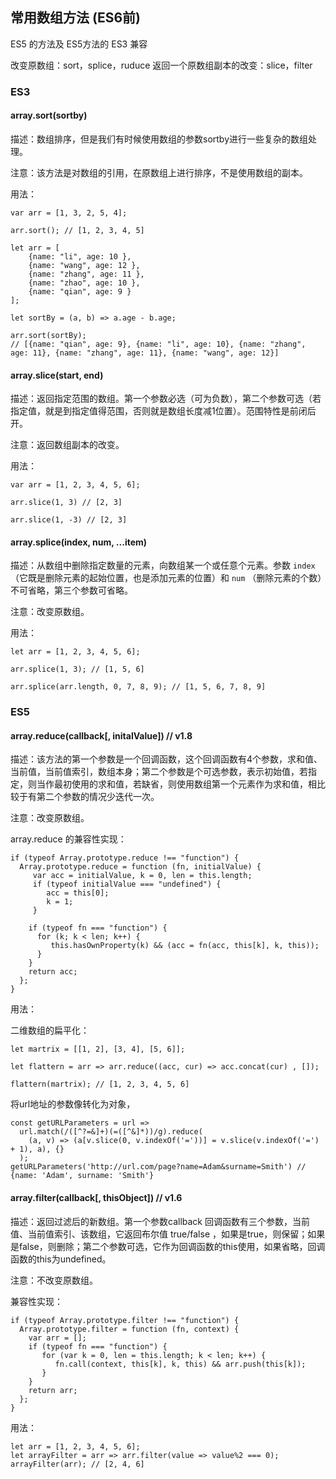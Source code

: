 ## 常用数组方法  (ES6前)

ES5 的方法及 ES5方法的 ES3 兼容

改变原数组：sort，splice，ruduce
返回一个原数组副本的改变：slice，filter

### ES3

#### array.sort(sortby)

描述：数组排序，但是我们有时候使用数组的参数sortby进行一些复杂的数组处理。

注意：该方法是对数组的引用，在原数组上进行排序，不是使用数组的副本。

用法：

```
var arr = [1, 3, 2, 5, 4];

arr.sort(); // [1, 2, 3, 4, 5]
```

```
let arr = [
	{name: "li", age: 10 },
	{name: "wang", age: 12 },
	{name: "zhang", age: 11 },
	{name: "zhao", age: 10 },
	{name: "qian", age: 9 }	
];

let sortBy = (a, b) => a.age - b.age;

arr.sort(sortBy);
// [{name: "qian", age: 9}, {name: "li", age: 10}, {name: "zhang", age: 11}, {name: "zhang", age: 11}, {name: "wang", age: 12}]
```

#### array.slice(start, end)

描述：返回指定范围的数组。第一个参数必选（可为负数），第二个参数可选（若指定值，就是到指定值得范围，否则就是数组长度减1位置）。范围特性是前闭后开。

注意：返回数组副本的改变。

用法：

```
var arr = [1, 2, 3, 4, 5, 6];

arr.slice(1, 3) // [2, 3]

arr.slice(1, -3) // [2, 3]
```

#### array.splice(index, num, ...item)

描述：从数组中删除指定数量的元素，向数组某一个或任意个元素。参数 `index` （它既是删除元素的起始位置，也是添加元素的位置）和 `num` （删除元素的个数）不可省略，第三个参数可省略。 

注意：改变原数组。

用法：

```
let arr = [1, 2, 3, 4, 5, 6];

arr.splice(1, 3); // [1, 5, 6]

arr.splice(arr.length, 0, 7, 8, 9); // [1, 5, 6, 7, 8, 9]
```

### ES5

#### array.reduce(callback[, initalValue]) // v1.8

描述：该方法的第一个参数是一个回调函数，这个回调函数有4个参数，求和值、当前值，当前值索引，数组本身；第二个参数是个可选参数，表示初始值，若指定，则当作最初使用的求和值，若缺省，则使用数组第一个元素作为求和值，相比较于有第二个参数的情况少迭代一次。 

注意：改变原数组。

array.reduce 的兼容性实现：

```
if (typeof Array.prototype.reduce !== "function") {
  Array.prototype.reduce = function (fn, initialValue) {
     var acc = initialValue, k = 0, len = this.length;
     if (typeof initialValue === "undefined") {
        acc = this[0];
        k = 1;
     }
     
    if (typeof fn === "function") {
      for (k; k < len; k++) {
         this.hasOwnProperty(k) && (acc = fn(acc, this[k], k, this));
      }
    }
    return acc;
  };
}
```

用法：

二维数组的扁平化：

```
let martrix = [[1, 2], [3, 4], [5, 6]];

let flattern = arr => arr.reduce((acc, cur) => acc.concat(cur) , []);

flattern(martrix); // [1, 2, 3, 4, 5, 6]

```

将url地址的参数像转化为对象，

```
const getURLParameters = url =>
  url.match(/([^?=&]+)(=([^&]*))/g).reduce(
    (a, v) => (a[v.slice(0, v.indexOf('='))] = v.slice(v.indexOf('=') + 1), a), {}
  );
getURLParameters('http://url.com/page?name=Adam&surname=Smith') // {name: 'Adam', surname: 'Smith'}
```


#### array.filter(callback[, thisObject]) // v1.6

描述：返回过滤后的新数组。第一个参数callback 回调函数有三个参数，当前值、当前值索引、该数组，它返回布尔值 true/false ，如果是true，则保留；如果是false，则删除；第二个参数可选，它作为回调函数的this使用，如果省略，回调函数的this为undefined。

注意：不改变原数组。

兼容性实现：

```
if (typeof Array.prototype.filter !== "function") {
  Array.prototype.filter = function (fn, context) {
    var arr = [];
    if (typeof fn === "function") {
       for (var k = 0, len = this.length; k < len; k++) {
          fn.call(context, this[k], k, this) && arr.push(this[k]);
       }
    }
    return arr;
  };
}
```

用法：

```
let arr = [1, 2, 3, 4, 5, 6];
let arrayFilter = arr => arr.filter(value => value%2 === 0);
arrayFilter(arr); // [2, 4, 6]
```